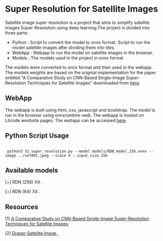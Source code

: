 # Super Resolution for Satellite Images


Satellite image super resolution is a project that aims to simplify satellite images Super-Resolution using deep learning.The project is divided into three parts:

- Python : Script to convert the model to onnx format. Script to run the model satellite images after dividing them into tiles.
- WebApp : Webapp to run the model on satellite images in the browser. 
- Models : The models used in the project in onnx format.

The models were converted to onnx format and then used in the webapp. The models weights are based on the original implementation for the paper entitled "A Comparative Study on CNN-Based Single-Image Super-Resolution Techniques for Satellite Images" downloaded from  <a href="https://github.com/farahmand-m/satellite-image-super-resolution">here</a>.

 ## WebApp
The webapp is built using html, css, javascript and bootstrap. The model is run in the browser using onnxruntime-web. The webapp is hosted on Litcode wesbsite pages.
The webapp can be accessed <a href="https://litcode-it.com/apps/sisr/">here</a>.

## Python Script Usage

```

 python3 SI_super_resolution.py --model models/RDN_model_256.onnx --image ../set001.jpeg --scale 4 --input_size 256

```

## Available models

[+] RDN (256) X4 .

[+] RDN (64) X4 .


## Resources

[1]  <a href="https://github.com/farahmand-m/satellite-image-super-resolution">A Comparative Study on CNN-Based Single-Image Super-Resolution Techniques for Satellite Images</a>.

[2] <a href="https://www.kaggle.com/c/draper-satellite-image-chronology/data">Draper Satellite Image </a>.